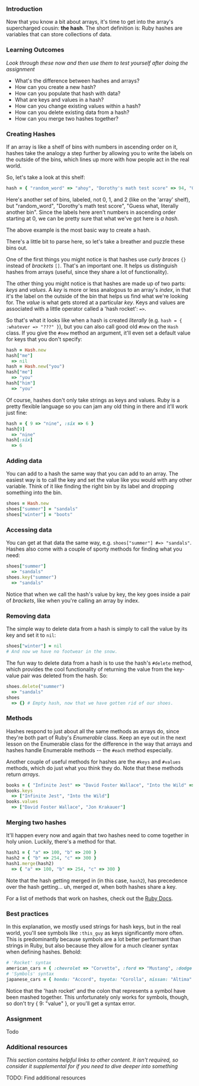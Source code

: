 ### Introduction
Now that you know a bit about arrays, it's time to get into the array's supercharged cousin: **the hash**. The short definition is: Ruby hashes are variables that can store collections of data.


### Learning Outcomes
*Look through these now and then use them to test yourself after doing the assignment*

* What's the difference between hashes and arrays?
* How can you create a new hash?
* How can you populate that hash with data?
* What are keys and values in a hash?
* How can you change existing values within a hash?
* How can you delete existing data from a hash?
* How can you merge two hashes together?

### Creating Hashes

If an array is like a shelf of bins with numbers in ascending order on it, hashes take the analogy a step further by allowing you to write the labels on the outside of the bins, which lines up more with how people act in the real world.

So, let's take a look at this shelf:

```ruby
hash = { "random_word" => "ahoy", "Dorothy's math test score" => 94, "Guess what, literally another bin" => {} }
```

Here's another set of bins, labeled, not 0, 1, and 2 (like on the 'array' shelf), but "random_word", "Dorothy's math test score", "Guess what, literally another bin". Since the labels here aren't numbers in ascending order starting at 0, we can be pretty sure that what we've got here is *a hash*.

The above example is the most basic way to create a hash.

There's a little bit to parse here, so let's take a breather and puzzle these bins out.

One of the first things you might notice is that hashes use *curly braces* `{}` instead of *brackets* `[]`. That's an important one. It helps us distinguish hashes from arrays (useful, since they share a lot of functionality).

The other thing you might notice is that hashes are made up of two parts: *keys* and *values*. A *key* is more or less analogous to an array's *index*, in that it's the label on the outside of the bin that helps us find what we're looking for. The *value* is what gets stored at a particular *key*. Keys and values are associated with a little operator called a 'hash rocket': `=>`.

So that's what it looks like when a hash is created *literally* (e.g. `hash = { :whatever => "???" }`), but you can also call good old `#new` on the `Hash` class. If you give the `#new` method an argument, it'll even set a default value for keys that you don't specify:

```ruby
hash = Hash.new
hash["me"]
  => nil
hash = Hash.new("you")
hash["me"]
  => "you"
hash["him"]
  => "you"
```

Of course, hashes don't only take strings as keys and values. Ruby is a pretty flexible language so you can jam any old thing in there and it'll work just fine:

```ruby
hash = { 9 => "nine", :six => 6 }
hash[9]
  => "nine"
hash[:six]
  => 6
```

### Adding data

You can add to a hash the same way that you can add to an array. The easiest way is to call the key and set the value like you would with any other variable. Think of it like finding the right bin by its label and dropping something into the bin.

```ruby
shoes = Hash.new
shoes["summer"] = "sandals"
shoes["winter"] = "boots"
```

### Accessing data

You can get at that data the same way, e.g. `shoes["summer"] #=> "sandals"`. Hashes also come with a couple of sporty methods for finding what you need:

```ruby
shoes["summer"]
  => "sandals"
shoes.key("summer")
  => "sandals"
```

Notice that when we call the hash's value by key, the key goes inside a pair of *brackets*, like when you're calling an array by index.

### Removing data

The simple way to delete data from a hash is simply to call the value by its key and set it to `nil`:

```ruby
shoes["winter"] = nil
# And now we have no footwear in the snow.
```

The fun way to delete data from a hash is to use the hash's `#delete` method, which provides the cool functionality of returning the value from the key-value pair was deleted from the hash. So:

```ruby
shoes.delete("summer")
  => "sandals"
shoes
  => {} # Empty hash, now that we have gotten rid of our shoes.
```


### Methods

Hashes respond to just about all the same methods as arrays do, since they're both part of Ruby's *Enumerable* class. Keep an eye out in the next lesson on the Enumerable class for the difference in the way that arrays and hashes handle Enumerable methods -- the `#each` method especially.

Another couple of useful methods for hashes are the `#keys` and `#values` methods, which do just what you think they do. Note that these methods return *arrays*.

```ruby
books = { "Infinite Jest" => "David Foster Wallace", "Into the Wild" => "Jon Krakauer" }
books.keys
  => ["Infinite Jest", "Into the Wild"]
books.values
  => ["David Foster Wallace", "Jon Krakauer"]
```

### Merging two hashes

It'll happen every now and again that two hashes need to come together in holy union. Luckily, there's a method for that.

```ruby
hash1 = { "a" => 100, "b" => 200 }
hash2 = { "b" => 254, "c" => 300 }
hash1.merge(hash2)
  => { "a" => 100, "b" => 254, "c" => 300 }
```

Note that the hash getting merged in (in this case, `hash2`), has precedence over the hash getting... uh, merged *at*, when both hashes share a key.

For a list of methods that work on hashes, check out the [Ruby Docs](http://ruby-doc.org/core-2.1.1/Hash.html).

### Best practices

In this explanation, we mostly used strings for hash keys, but in the real world, you'll see symbols like `:this_guy` as keys significantly more often. This is predominantly because symbols are a lot better performant than strings in Ruby, but also because they allow for a much cleaner syntax when defining hashes. Behold:

```ruby
# 'Rocket' syntax
american_cars = { :chevrolet => "Corvette", :ford => "Mustang", :dodge => "Ram" }
# 'Symbols' syntax
japanese_cars = { honda: "Accord", toyota: "Corolla", nissan: "Altima" }
```

Notice that the 'hash rocket' and the colon that represents a symbol have been mashed together. This unfortunately only works for symbols, though, so don't try { 9: "value" }, or you'll get a syntax error.

### Assignment
Todo

### Additional resources

*This section contains helpful links to other content. It isn't required, so consider it supplemental for if you need to dive deeper into something*

TODO: Find additional resources
